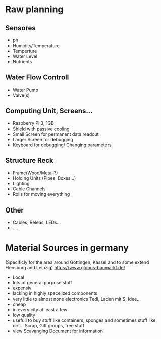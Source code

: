 # Raw planning
## Sensores
- ph
- Humidity/Temperature
- Temperture
- Water Level
- Nutrients

## Water Flow Controll
- Water Pump
- Valve(s)

## Computing Unit, Screens...
- Raspberry Pi 3, 1GB
- Shield with passive cooling
- Small Screen for permanent data readout
- Larger Screen for debugging
- Keyboard for debugging/ Changing parameters

## Structure Reck
- Frame(Wood/Metall?)
- Holding Units (Pipes, Boxes...)
- Lighting
- Cable Channels
- Rolls for moving everything

## Other
- Cables, Releas, LEDs...
- ....

# Material Sources in germany
(Specificly for the area around Göttingen, Kassel and to some extend Flensburg and Leipzig)
https://www.globus-baumarkt.de/ 
- Local
- lots of general purpose stuff
- expensiv
- lacking in highly specelized components
- very little to almost none electronics
Tedi, Laden mit S, Idee...
- cheap
- in every city at least a few
- low quality
- usefull to buy stuff like containers, sponges and sometimes stuff like dirt...
Scrap, Gift groups, free stuff
- view Scavanging Document for information



